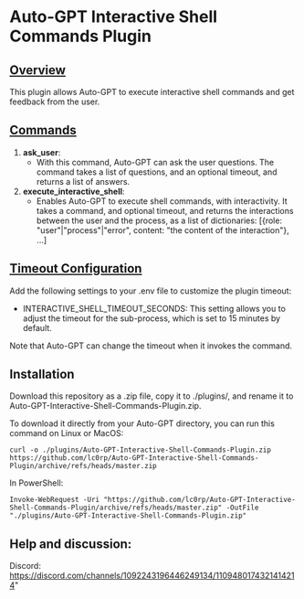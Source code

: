 # Auto-GPT Interactive Shell Commands Plugin

## <u>Overview</u>

This plugin allows Auto-GPT to execute interactive shell commands and get feedback from the user.


## <u>Commands</u>

1. **ask_user**: 
    - With this command, Auto-GPT can ask the user questions. The command takes a list of questions, and an optional timeout, and returns a list of answers.
2. **execute_interactive_shell**:
    - Enables Auto-GPT to execute shell commands, with interactivity. It takes a command, and optional timeout, and returns the interactions between the user and the process, as a list of dictionaries: [{role: "user"|"process"|"error", content: "the content of the interaction"}, ...]

## <u>Timeout Configuration</u>

Add the following settings to your .env file to customize the plugin timeout:

- INTERACTIVE_SHELL_TIMEOUT_SECONDS: This setting allows you to adjust the timeout for the sub-process, which is set to 15 minutes by default.

Note that Auto-GPT can change the timeout when it invokes the command.

## Installation

Download this repository as a .zip file, copy it to ./plugins/, and rename it to Auto-GPT-Interactive-Shell-Commands-Plugin.zip.

To download it directly from your Auto-GPT directory, you can run this command on Linux or MacOS:

```
curl -o ./plugins/Auto-GPT-Interactive-Shell-Commands-Plugin.zip https://github.com/lc0rp/Auto-GPT-Interactive-Shell-Commands-Plugin/archive/refs/heads/master.zip
```

In PowerShell:

```
Invoke-WebRequest -Uri "https://github.com/lc0rp/Auto-GPT-Interactive-Shell-Commands-Plugin/archive/refs/heads/master.zip" -OutFile "./plugins/Auto-GPT-Interactive-Shell-Commands-Plugin.zip"
```

## Help and discussion:

Discord: https://discord.com/channels/1092243196446249134/1109480174321414214"